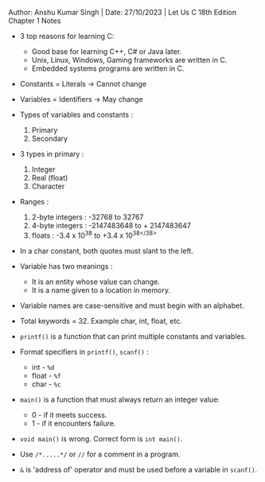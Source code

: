 Author: Anshu Kumar Singh | Date: 27/10/2023 | Let Us C 18th Edition Chapter 1 Notes

- 3 top reasons for learning C:
	-  Good base for learning C++, C# or Java later.
	-  Unix, Linux, Windows, Gaming frameworks are written in C.
	-  Embedded systems programs are written in C.

- Constants = Literals -> Cannot change
- Variables = Identifiers -> May change

- Types of variables and constants : 
	1) Primary 
	2) Secondary

- 3 types in primary : 
	1) Integer 
	2) Real (float) 
	3) Character

- Ranges :
	 1) 2-byte integers : -32768 to 32767
	 2) 4-byte integers : -2147483648 to + 2147483647
	 3) floats : -3.4 x 10<sup>38</sup> to +3.4 x 10<sup>38</38> 

- In a char constant, both quotes must slant to the left.

- Variable has two meanings :
	- It is an entity whose value can change.
	- It is a name given to a location in memory.

- Variable names are case-sensitive and must begin with an alphabet.

- Total keywords = 32. Example char, int, float, etc.

- `printf()` is a function that can print multiple constants and variables.

- Format specifiers in `printf()`, `scanf()` :
	- int - `%d`
	- float - `%f`
	- char - `%c`

- `main()` is a function that must always return an integer value:
	- 0 - if it meets success.
	- 1 - if it encounters failure.

- `void main()` is wrong. Correct form is `int main()`.

- Use `/*.....*/` or `//` for a comment in a program.

- `&` is 'address of' operator and must be used before a variable in `scanf()`.